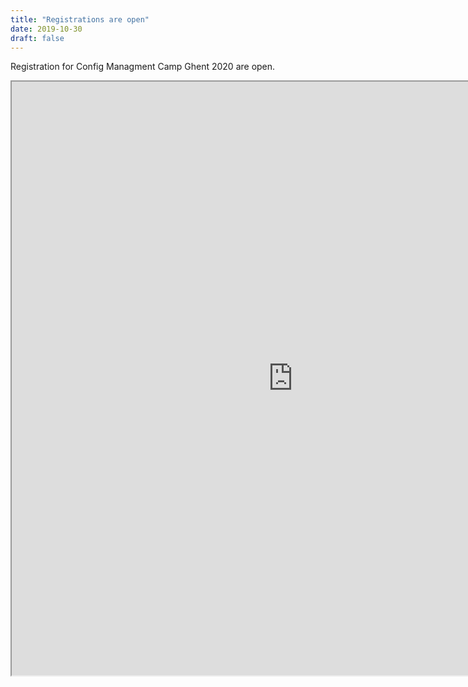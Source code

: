 ```yaml
---
title: "Registrations are open"
date: 2019-10-30
draft: false
---
```


Registration for Config Managment Camp Ghent 2020 are open.

<iframe src="https://registration.cfgmgmtcamp.be/ghent/2020/" width="900px" height="950px"></iframe>
